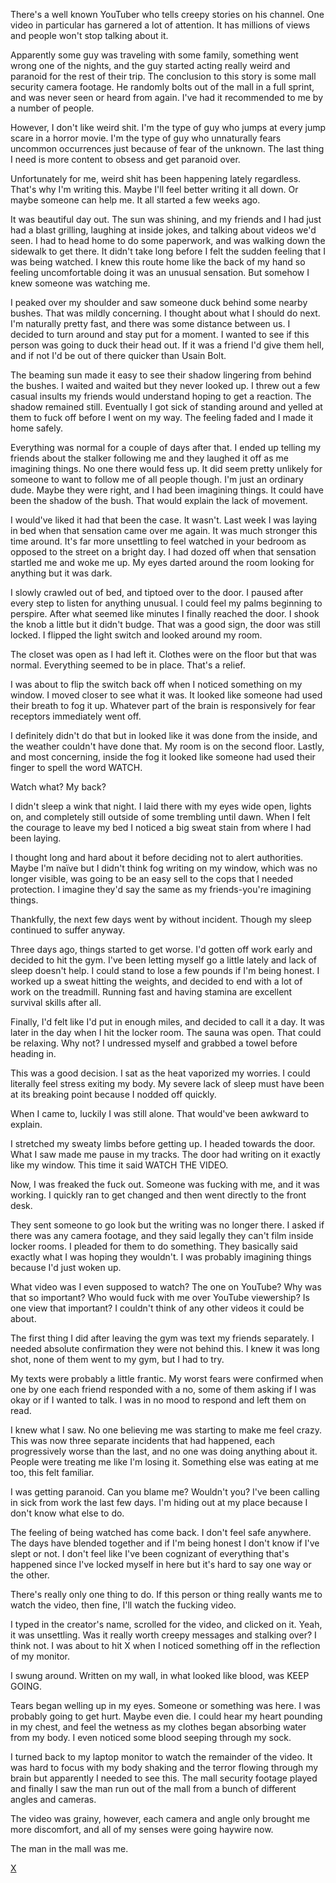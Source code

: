 There's a well known YouTuber who tells creepy stories on his channel. One video in particular has garnered a lot of attention. It has millions of views and people won't stop talking about it.

Apparently some guy was traveling with some family, something went wrong one of the nights, and the guy started acting really weird and paranoid for the rest of their trip. The conclusion to this story is some mall security camera footage. He randomly bolts out of the mall in a full sprint, and was never seen or heard from again. I've had it recommended to me by a number of people.

However, I don't like weird shit. I'm the type of guy who jumps at every jump scare in a horror movie. I'm the type of guy who unnaturally fears uncommon occurrences just because of fear of the unknown. The last thing I need is more content to obsess and get paranoid over.

Unfortunately for me, weird shit has been happening lately regardless. That's why I'm writing this. Maybe I'll feel better writing it all down. Or maybe someone can help me. It all started a few weeks ago.

It was beautiful day out. The sun was shining, and my friends and I had just had a blast grilling, laughing at inside jokes, and talking about videos we'd seen. I had to head home to do some paperwork, and was walking down the sidewalk to get there. It didn't take long before I felt the sudden feeling that I was being watched. I knew this route home like the back of my hand so feeling uncomfortable doing it was an unusual sensation. But somehow I knew someone was watching me.

I peaked over my shoulder and saw someone duck behind some nearby bushes. That was mildly concerning. I thought about what I should do next. I'm naturally pretty fast, and there was some distance between us. I decided to turn around and stay put for a moment. I wanted to see if this person was going to duck their head out. If it was a friend I'd give them hell, and if not I'd be out of there quicker than Usain Bolt.

The beaming sun made it easy to see their shadow lingering from behind the bushes. I waited and waited but they never looked up. I threw out a few casual insults my friends would understand hoping to get a reaction. The shadow remained still. Eventually I got sick of standing around and yelled at them to fuck off before I went on my way. The feeling faded and I made it home safely.

Everything was normal for a couple of days after that. I ended up telling my friends about the stalker following me and they laughed it off as me imagining things. No one there would fess up. It did seem pretty unlikely for someone to want to follow me of all people though. I'm just an ordinary dude. Maybe they were right, and I had been imagining things. It could have been the shadow of the bush. That would explain the lack of movement.

I would've liked it had that been the case. It wasn't. Last week I was laying in bed when that sensation came over me again. It was much stronger this time around. It's far more unsettling to feel watched in your bedroom as opposed to the street on a bright day. I had dozed off when that sensation startled me and woke me up. My eyes darted around the room looking for anything but it was dark.

I slowly crawled out of bed, and tiptoed over to the door. I paused after every step to listen for anything unusual. I could feel my palms beginning to perspire. After what seemed like minutes I finally reached the door. I shook the knob a little but it didn't budge. That was a good sign, the door was still locked. I flipped the light switch and looked around my room.

The closet was open as I had left it. Clothes were on the floor but that was normal. Everything seemed to be in place. That's a relief.

I was about to flip the switch back off when I noticed something on my window. I moved closer to see what it was. It looked like someone had used their breath to fog it up. Whatever part of the brain is responsively for fear receptors immediately went off.

I definitely didn't do that but in looked like it was done from the inside, and the weather couldn't have done that. My room is on the second floor. Lastly, and most concerning, inside the fog it looked like someone had used their finger to spell the word WATCH.

Watch what? My back?

I didn't sleep a wink that night. I laid there with my eyes wide open, lights on, and completely still outside of some trembling until dawn. When I felt the courage to leave my bed I noticed a big sweat stain from where I had been laying.

I thought long and hard about it before deciding not to alert authorities. Maybe I'm naïve but I didn't think fog writing on my window, which was no longer visible, was going to be an easy sell to the cops that I needed protection. I imagine they'd say the same as my friends-you're imagining things.

Thankfully, the next few days went by without incident. Though my sleep continued to suffer anyway.

Three days ago, things started to get worse. I'd gotten off work early and decided to hit the gym. I've been letting myself go a little lately and lack of sleep doesn't help. I could stand to lose a few pounds if I'm being honest. I worked up a sweat hitting the weights, and decided to end with a lot of work on the treadmill. Running fast and having stamina are excellent survival skills after all.

Finally, I'd felt like I'd put in enough miles, and decided to call it a day. It was later in the day when I hit the locker room. The sauna was open. That could be relaxing. Why not? I undressed myself and grabbed a towel before heading in.

This was a good decision. I sat as the heat vaporized my worries. I could literally feel stress exiting my body. My severe lack of sleep must have been at its breaking point because I nodded off quickly.

When I came to, luckily I was still alone. That would've been awkward to explain.

I stretched my sweaty limbs before getting up. I headed towards the door. What I saw made me  pause in my tracks. The door had writing on it exactly like my window. This time it said WATCH THE VIDEO.

Now, I was freaked the fuck out. Someone was fucking with me, and it was working. I quickly ran to get changed and then went directly to the front desk.

They sent someone to go look but the writing was no longer there. I asked if there was any camera footage, and they said legally they can't film inside locker rooms. I pleaded for them to do something. They basically said exactly what I was hoping they wouldn't. I was probably imagining things because I'd just woken up.

What video was I even supposed to watch? The one on YouTube? Why was that so important? Who would fuck with me over YouTube viewership? Is one view that important? I couldn't think of any other videos it could be about.

The first thing I did after leaving the gym was text my friends separately. I needed absolute confirmation they were not behind this. I knew it was long shot, none of them went to my gym, but I had to try.

My texts were probably a little frantic. My worst fears were confirmed when one by one each friend responded with a no, some of them asking if I was okay or if I wanted to talk. I was in no mood to respond and left them on read.

I knew what I saw. No one believing me was starting to make me feel crazy. This was now three separate incidents that had happened, each progressively worse than the last, and no one was doing anything about it. People were treating me like I'm losing it. Something else was eating at me too, this felt familiar.

I was getting paranoid. Can you blame me? Wouldn't you? I've been calling in sick from work the last few days. I'm hiding out at my place because I don't know what else to do.

The feeling of being watched has come back. I don't feel safe anywhere. The days have blended together and if I'm being honest I don't know if I've slept or not. I don't feel like I've been cognizant of everything that's happened since I've locked myself in here but it's hard to say one way or the other.

There's really only one thing to do. If this person or thing really wants me to watch the video, then fine, I'll watch the fucking video.

I typed in the creator's name, scrolled for the video, and clicked on it. Yeah, it was unsettling. Was it really worth creepy messages and stalking over? I think not. I was about to hit X when I noticed something off in the reflection of my monitor.

I swung around. Written on my wall, in what looked like blood, was KEEP GOING.

Tears began welling up in my eyes. Someone or something was here. I was probably going to get hurt. Maybe even die. I could hear my heart pounding in my chest, and feel the wetness as my clothes began absorbing water from my body. I even noticed some blood seeping through my sock.

I turned back to my laptop monitor to watch the remainder of the video. It was hard to focus with my body shaking and the terror flowing through my brain but apparently I needed to see this. The mall security footage played and finally I saw the man run out of the mall from a bunch of different angles and cameras.

The video was grainy, however, each camera and angle only brought me more discomfort, and all of my senses were going haywire now.

The man in the mall was me.

[X](https://www.reddit.com/r/WarZoneSeries/)